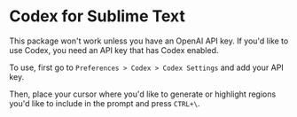 # Codex for Sublime Text

This package won't work unless you have an OpenAI API key. If you'd like to use Codex, you need an API key that has Codex enabled.

To use, first go to `Preferences > Codex > Codex Settings` and add your API key.

Then, place your cursor where you'd like to generate or highlight regions you'd like to include in the prompt and press `CTRL+\`.
